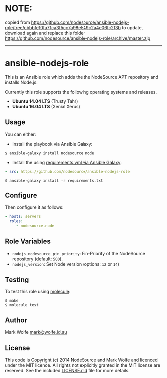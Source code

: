 # NOTE: ########################################################################
copied from <https://github.com/nodesource/ansible-nodejs-role/tree/cbbbfe10fa71ca3f5cc7a98e549c2a4e06fc2f3b>
to update, download again and replace this folder <https://github.com/nodesource/ansible-nodejs-role/archive/master.zip>

--------------------------------------------------------------------------------

# ansible-nodejs-role

This is an Ansible role which adds the the NodeSource APT repository and installs Node.js.

Currently this role supports the following operating systems and releases.

* **Ubuntu 14.04 LTS** (Trusty Tahr)
* **Ubuntu 16.04 LTS** (Xenial Xerus)

## Usage

You can either:

* Install the playbook via Ansible Galaxy:

```text
$ ansible-galaxy install nodesource.node
```

* Install the using [requirements.yml via Ansible Galaxy](http://docs.ansible.com/ansible/galaxy.html#installing-multiple-roles-from-a-file):

```yml
- src: https://github.com/nodesource/ansible-nodejs-role
```

```text
$ ansible-galaxy install -r requirements.txt
```

## Configure

Then configure it as follows:

```yaml
- hosts: servers
  roles:
     - nodesource.node
```

## Role Variables

- `nodejs_nodesource_pin_priority`: Pin-Priority of the NodeSource repository (default: `500`).
- `nodejs_version`: Set Node version (options: `12` or `14`)

## Testing

To test this role using [molecule](https://github.com/metacloud/molecule):

```
$ make
$ molecule test
```

## Author

Mark Wolfe <mark@wolfe.id.au>

## License

This code is Copyright (c) 2014 NodeSource and Mark Wolfe and licenced under the MIT licence. All rights not explicitly granted in the MIT license are reserved. See the included [LICENSE.md](./LICENSE.md) file for more details.
